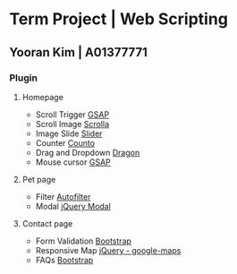 # Term Project | Web Scripting

## Yooran Kim | A01377771

### Plugin
1. Homepage
    - Scroll Trigger [GSAP](https://gsap.com/docs/v3/Plugins/ScrollTrigger/)
    - Scroll Image [Scrolla](https://maximzhurkin.github.io/jquery-scrolla/)
    - Image Slide [Slider](https://www.cssscript.com/touch-keen-slider/)
    - Counter [Counto](https://www.jqueryscript.net/animation/number-counting.html)
    - Drag and Dropdown [Dragon](https://www.jqueryscript.net/other/touch-drag-drop-dragon.html)
    - Mouse cursor [GSAP](https://www.jqueryscript.net/animation/interactive-cursor-effects.html)

2. Pet page
    - Filter [Autofilter](https://www.jqueryscript.net/other/filter-tags-input.html)
    - Modal [jQuery Modal](https://www.jquerymodal.com/)

3. Contact page
    - Form Validation [Bootstrap](https://getbootstrap.com/docs/5.3/forms/validation/)
    - Responsive Map [jQuery - google-maps](https://www.jqueryscript.net/other/Easy-Google-Maps-Embedding-Plugin-With-jQuery-Mapify.html)
    - FAQs [Bootstrap](https://getbootstrap.com/docs/5.0/components/accordion/)